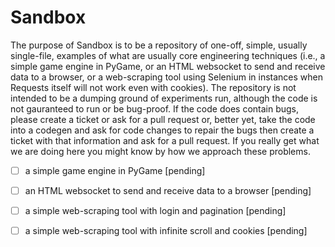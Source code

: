 # Sandbox

The purpose of Sandbox is to be a repository of one-off, simple, usually single-file, examples of what are usually core engineering techniques (i.e., a simple game engine in PyGame, or an HTML websocket to send and receive data to a browser, or a web-scraping tool using Selenium in instances when Requests itself will not work even with cookies). The repository is not intended to be a dumping ground of experiments run, although the code is not gauranteed to run or be bug-proof. If the code does contain bugs, please create a ticket or ask for a pull request or, better yet, take the code into a codegen and ask for code changes to repair the bugs then create a ticket with that information and ask for a pull request. If you really get what we are doing here you might know by how we approach these problems.

- [ ] a simple game engine in PyGame [pending]

- [ ] an HTML websocket to send and receive data to a browser [pending] 

- [ ] a simple web-scraping tool with login and pagination [pending]

- [ ] a simple web-scraping tool with infinite scroll and cookies [pending] 
